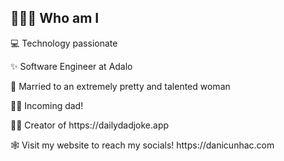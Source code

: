 ## 🧑🏻‍💻 Who am I
<p>
  💻 Technology passionate
</p>
<p>
  ✨ Software Engineer at Adalo
</p>
<p>
  💍  Married to an extremely pretty and talented woman
</p>
<p>
  👶🏻 Incoming dad!
</p>
<p>
  👨🏻 Creator of https://dailydadjoke.app
</p>
<p>
  🕸 Visit my website to reach my socials! https://danicunhac.com
</p>
